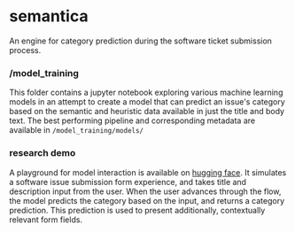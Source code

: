 # semantica
An engine for category prediction during the software ticket submission process.

### /model_training
This folder contains a jupyter notebook exploring various machine learning models in an attempt to create a model that can predict an issue's category based on the semantic and heuristic data available in just the title and body text. The best performing pipeline and corresponding metadata are available in `/model_training/models/`

### research demo
A playground for model interaction is available on [hugging face]( https://huggingface.co/spaces/bodhichristian/semantica). It simulates a software issue submission form experience, and takes title and description input from the user. When the user advances through the flow, the model predicts the category based on the input, and returns a category prediction. This prediction is used to present additionally, contextually relevant form fields.
